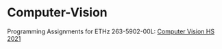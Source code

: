 # Computer-Vision
Programming Assignments for ETHz 263-5902-00L: [Computer Vision HS 2021](https://cvg.ethz.ch/teaching/compvis/)
